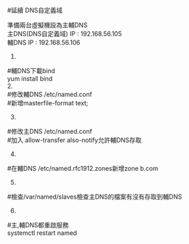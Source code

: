 #延續 DNS自定義域  
  
準備兩台虛擬機設為主輔DNS  
主DNS(DNS自定義域)  IP : 192.168.56.105  
輔DNS              IP : 192.168.56.106  
  
1.  
#輔DNS下載bind  
yum install bind  
2.  
#修改輔DNS /etc/named.conf  
#新增masterfile-format text;  

3.  
#修改主DNS /etc/named.conf  
#加入 allow-transfer also-notify允許輔DNS存取  

4.  
#在輔DNS /etc/named.rfc1912.zones新增zone b.com  

5.  
#檢查/var/named/slaves檢查主DNS的檔案有沒有存取到輔DNS  

6.  
#主,輔DNS都重啟服務  
systemctl restart named

